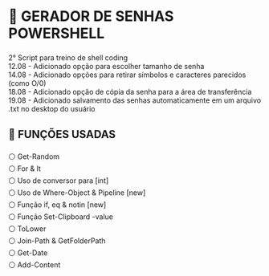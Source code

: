 <h1 align="left">🐰 GERADOR DE SENHAS POWERSHELL</h1>

###

<p align="left">2° Script para treino de shell coding<br>12.08 - Adicionado opção para escolher tamanho de senha<br>14.08 - Adicionado opções para retirar símbolos e caracteres parecidos (como O/0) <br>18.08 - Adicionado opção de cópia da senha para a área de transferência<br>19.08 - Adicionado salvamento das senhas automaticamente em um arquivo .txt no desktop do usuário</p>

###

<h2 align="left">🐰 FUNÇÕES USADAS</h2>

###

<p align="left">⚪ Get-Random<br>⚪ For & lt<br>⚪ Uso de conversor para [int]<br>⚪ Uso de Where-Object & Pipeline [new] <br>⚪ Função if, eq & notin [new] <br>⚪ Função Set-Clipboard -value<br>⚪ ToLower<br>⚪ Join-Path &  GetFolderPath<br>⚪ Get-Date<br>⚪ Add-Content</p>

###
